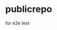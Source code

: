# publicrepo
for e2e test
























































































































































































































































































































































































































































































































































































































































































































































































































































































































































































































































































































































































































































































































































































































































































































































































































































































































































































































































































































































































































































































































































































































































































































































































































































































































































































































































































































































































































































































































































































































































































































































































































































































































































































































































































































































































































































